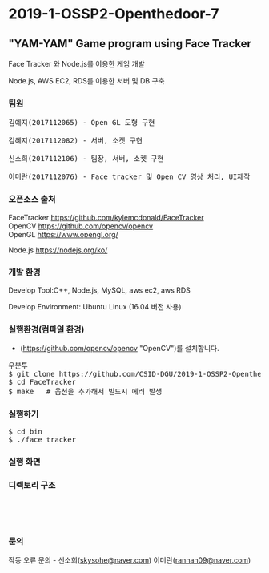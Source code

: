 # 2019-1-OSSP2-Openthedoor-7
## "YAM-YAM" Game program using Face Tracker

Face Tracker 와 Node.js를 이용한 게임 개발

Node.js, AWS EC2, RDS를 이용한 서버 및 DB 구축 


### 팀원
<pre>
김예지(2017112065) - Open GL 도형 구현

김혜지(2017112082) - 서버, 소켓 구현
 
신소희(2017112106) - 팀장, 서버, 소켓 구현

이미란(2017112076) - Face tracker 및 Open CV 영상 처리, UI제작
</pre>


### 오픈소스 출처
FaceTracker
https://github.com/kylemcdonald/FaceTracker  
OpenCV
https://github.com/opencv/opencv  
OpenGL
https://www.opengl.org/

Node.js
https://nodejs.org/ko/


### 개발 환경
Develop Tool:C++, Node.js, MySQL, aws ec2, aws RDS

Develop Environment: Ubuntu Linux (16.04 버전 사용)


### 실행환경(컴파일 환경)

* (https://github.com/opencv/opencv "OpenCV")를 설치합니다.  
<pre>
우분투 
$ git clone https://github.com/CSID-DGU/2019-1-OSSP2-Openthedoor-7.git  
$ cd FaceTracker
$ make   # 옵션을 추가해서 빌드시 에러 발생 
</pre>

### 실행하기
<pre>
$ cd bin
$ ./face_tracker
</pre>

### 실행 화면




### 디렉토리 구조 
<pre>



</pre>

### 문의
작동 오류 문의 - 신소희(skysohe@naver.com) 이미란(rannan09@naver.com)

